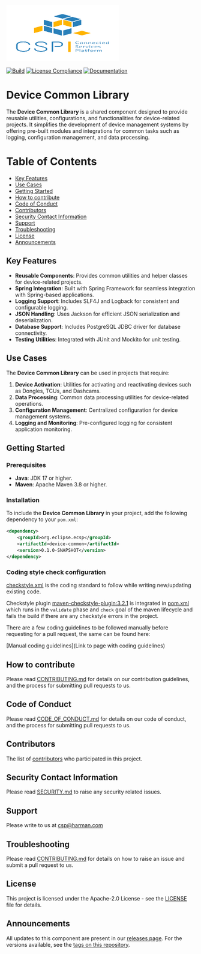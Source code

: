 [<img src="./images/logo.png" width="300" height="150"/>](logo.png)

[![Build](../../actions/workflows/maven-build.yml/badge.svg)](../../actions/workflows/maven-build.yml)
[![License Compliance](../../actions/workflows/license-compliance.yml/badge.svg)](../../actions/workflows/license-compliance.yml)
[![Documentation](../../actions/workflows/documentation.yml/badge.svg)](../../actions/workflows/documentation.yml)

# Device Common Library

The **Device Common Library** is a shared component designed to provide reusable utilities, configurations, and functionalities for device-related projects. It simplifies the development of device management systems by offering pre-built modules and integrations for common tasks such as logging, configuration management, and data processing.

# Table of Contents
* [Key Features](#key-features)
* [Use Cases](#use-cases)
* [Getting Started](#getting-started)
* [How to contribute](#how-to-contribute)
* [Code of Conduct](#code-of-conduct)
* [Contributors](#contributors)
* [Security Contact Information](#security-contact-information)
* [Support](#support)
* [Troubleshooting](#troubleshooting)
* [License](#license)
* [Announcements](#announcements)

## Key Features

- **Reusable Components**: Provides common utilities and helper classes for device-related projects.
- **Spring Integration**: Built with Spring Framework for seamless integration with Spring-based applications.
- **Logging Support**: Includes SLF4J and Logback for consistent and configurable logging.
- **JSON Handling**: Uses Jackson for efficient JSON serialization and deserialization.
- **Database Support**: Includes PostgreSQL JDBC driver for database connectivity.
- **Testing Utilities**: Integrated with JUnit and Mockito for unit testing.

## Use Cases

The **Device Common Library** can be used in projects that require:

1. **Device Activation**: Utilities for activating and reactivating devices such as Dongles, TCUs, and Dashcams.
2. **Data Processing**: Common data processing utilities for device-related operations.
3. **Configuration Management**: Centralized configuration for device management systems.
4. **Logging and Monitoring**: Pre-configured logging for consistent application monitoring.

## Getting Started

### Prerequisites

- **Java**: JDK 17 or higher.
- **Maven**: Apache Maven 3.8 or higher.

### Installation

To include the **Device Common Library** in your project, add the following dependency to your `pom.xml`:

```xml
<dependency>
    <groupId>org.eclipse.ecsp</groupId>
    <artifactId>device-common</artifactId>
    <version>0.1.0-SNAPSHOT</version>
</dependency>
```

### Coding style check configuration

[checkstyle.xml](./checkstyle.xml) is the coding standard to follow while writing new/updating existing code.

Checkstyle plugin [maven-checkstyle-plugin:3.2.1](https://maven.apache.org/plugins/maven-checkstyle-plugin/) is integrated in [pom.xml](./pom.xml) which runs in the `validate` phase and `check` goal of the maven lifecycle and fails the build if there are any checkstyle errors in the project.

There are a few coding guidelines to be followed manually before requesting for a pull request, the same can be found here:

[Manual coding guidelines](Link to page with coding guidelines)

## How to contribute

Please read [CONTRIBUTING.md](./CONTRIBUTING.md) for details on our contribution guidelines, and the process for submitting pull requests to us.

## Code of Conduct

Please read [CODE_OF_CONDUCT.md](./CODE_OF_CONDUCT.md) for details on our code of conduct, and the process for submitting pull requests to us.


## Contributors

The list of [contributors](../../graphs/contributors) who participated in this project.

## Security Contact Information

Please read [SECURITY.md](./SECURITY.md) to raise any security related issues.

## Support

Please write to us at [csp@harman.com](mailto:csp@harman.com)

## Troubleshooting

Please read [CONTRIBUTING.md](./CONTRIBUTING.md) for details on how to raise an issue and submit a pull request to us.

## License

This project is licensed under the Apache-2.0 License - see the [LICENSE](./LICENSE) file for details.

## Announcements

All updates to this component are present in our [releases page](../../releases).
For the versions available, see the [tags on this repository](../../tags).